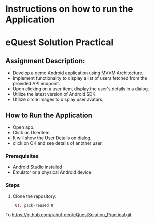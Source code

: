 # Instructions on how to run the Application

# eQuest Solution Practical

## Assignment Description:
- Develop a demo Android application using MVVM Architecture.
- Implement functionality to display a list of users fetched from the provided API endpoint.
- Upon clicking on a user item, display the user's details in a dialog.
- Utilize the latest version of Android SDK.
- Utilize circle images to display user avatars.

## How to Run the Application
- Open app.
- Click on Useritem.
- It will show the User Details on dialog.
- click on OK and see details of another user.


### Prerequisites
- Android Studio installed
- Emulator or a physical Android device

### Steps

1. Clone the repository:

   ```bash
    0), pack-reused 0
To https://github.com/rahul-deo/eQuestSolution_Practical.git
